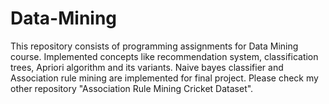 # Data-Mining
This repository consists of programming assignments for Data Mining course. 
Implemented concepts like recommendation system, classification trees, Apriori algorithm and its variants.
Naive bayes classifier and Association rule mining are implemented for final project. 
Please check my other repository "Association Rule Mining Cricket Dataset".
